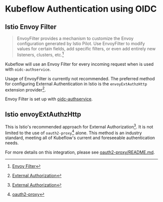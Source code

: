 # Kubeflow Authentication using OIDC

## Istio Envoy Filter

> EnvoyFilter provides a mechanism to customize the Envoy configuration generated by Istio Pilot. Use EnvoyFilter to modify values for certain fields, add specific filters, or even add entirely new listeners, clusters, etc.[^1]

Kubeflow will use an Envoy Filter for every incoming request when is used
with `oidc-authservice`.

Usage of EnvoyFilter is currently not recommended. The preferred method for configuring External
Authentication in Istio is the `envoyExtAuthzHttp` extension provider[^2].

Envoy Filter is set up with [oidc-authservice](https://github.com/arrikto/oidc-authservice).

## Istio envoyExtAuthzHttp

This is Istio's recommended approach for External Authorization[^2]. It is not limited to the use
of `oauth2-proxy`[^3] alone. This method is an industry standard, meeting all of Kubeflow's
current and foreseeable authentication needs.

For more details on this integration, please see [oauth2-proxy/README.md](oauth2-proxy/README.md).

[^1]: [Envoy Filter](https://istio.io/latest/docs/reference/config/networking/envoy-filter/)
[^2]: [External Authorization](https://istio.io/latest/docs/tasks/security/authorization/authz-custom/)
[^3]: [oauth2-proxy](https://github.com/oauth2-proxy/oauth2-proxy)

